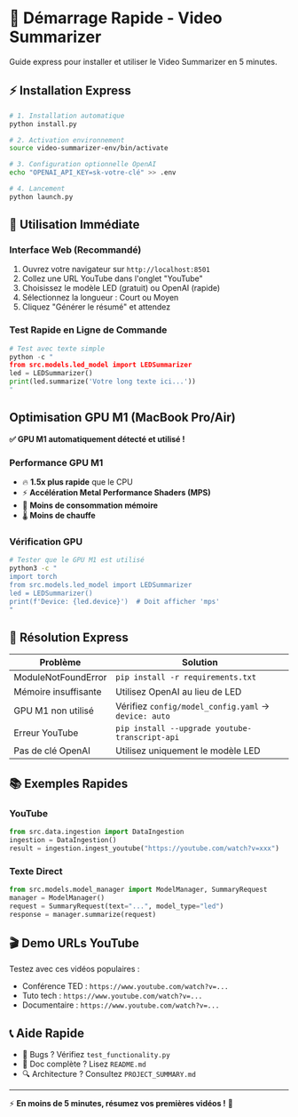 # 🚀 Démarrage Rapide - Video Summarizer

Guide express pour installer et utiliser le Video Summarizer en 5 minutes.

## ⚡ Installation Express

```bash
# 1. Installation automatique
python install.py

# 2. Activation environnement
source video-summarizer-env/bin/activate

# 3. Configuration optionnelle OpenAI
echo "OPENAI_API_KEY=sk-votre-clé" >> .env

# 4. Lancement
python launch.py
```

## 🎯 Utilisation Immédiate

### Interface Web (Recommandé)
1. Ouvrez votre navigateur sur `http://localhost:8501`
2. Collez une URL YouTube dans l'onglet "YouTube"
3. Choisissez le modèle LED (gratuit) ou OpenAI (rapide)
4. Sélectionnez la longueur : Court ou Moyen
5. Cliquez "Générer le résumé" et attendez

### Test Rapide en Ligne de Commande
```python
# Test avec texte simple
python -c "
from src.models.led_model import LEDSummarizer
led = LEDSummarizer()
print(led.summarize('Votre long texte ici...'))
"
```

## Optimisation GPU M1 (MacBook Pro/Air)

**✅ GPU M1 automatiquement détecté et utilisé !**

### Performance GPU M1
- 🔥 **1.5x plus rapide** que le CPU
- ⚡ **Accélération Metal Performance Shaders (MPS)**
- 🧠 **Moins de consommation mémoire**
- 🌡️ **Moins de chauffe**

### Vérification GPU
```bash
# Tester que le GPU M1 est utilisé
python3 -c "
import torch
from src.models.led_model import LEDSummarizer
led = LEDSummarizer()
print(f'Device: {led.device}')  # Doit afficher 'mps'
"
```

## 🔧 Résolution Express

| Problème | Solution |
|----------|----------|
| ModuleNotFoundError | `pip install -r requirements.txt` |
| Mémoire insuffisante | Utilisez OpenAI au lieu de LED |
| GPU M1 non utilisé | Vérifiez `config/model_config.yaml` → `device: auto` |
| Erreur YouTube | `pip install --upgrade youtube-transcript-api` |
| Pas de clé OpenAI | Utilisez uniquement le modèle LED |

## 📚 Exemples Rapides

### YouTube
```python
from src.data.ingestion import DataIngestion
ingestion = DataIngestion()
result = ingestion.ingest_youtube("https://youtube.com/watch?v=xxx")
```

### Texte Direct
```python
from src.models.model_manager import ModelManager, SummaryRequest
manager = ModelManager()
request = SummaryRequest(text="...", model_type="led")
response = manager.summarize(request)
```

## 🎬 Demo URLs YouTube

Testez avec ces vidéos populaires :
- Conférence TED : `https://www.youtube.com/watch?v=...`
- Tuto tech : `https://www.youtube.com/watch?v=...`
- Documentaire : `https://www.youtube.com/watch?v=...`

## 📞 Aide Rapide

- 🐛 Bugs ? Vérifiez `test_functionality.py`
- 📖 Doc complète ? Lisez `README.md`
- 🔍 Architecture ? Consultez `PROJECT_SUMMARY.md`

---
⚡ **En moins de 5 minutes, résumez vos premières vidéos !** 🎥